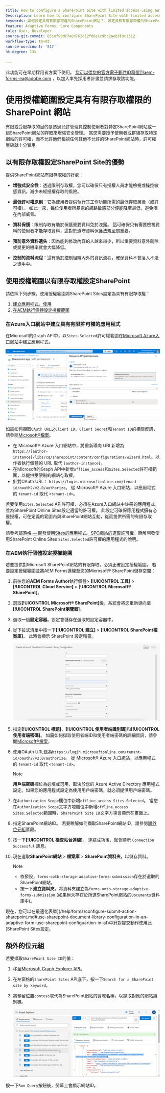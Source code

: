 ```yaml
---
Title: How to configure a SharePoint Site with limited access using authorization scope?
Description: Learn how to configure SharePoint Site with limited access using the authorization scope.
keywords: 如何設定具有有限存取權的SharePoint網站？、設定具有有限存取權的SharePoint、使用授權範圍來限制SharePoint網站的存取權。
feature: Adaptive Forms, Core Components
role: User, Developer
source-git-commit: 85cef99dc7a8d762d12fd6e1c9bc2aeb3f8c1312
workflow-type: tm+mt
source-wordcount: '817'
ht-degree: 13%

---
```



<span class="preview">此功能可在早期採用者方案下使用。 您可以從您的官方電子郵件ID寫信到aem-forms-ea@adobe.com ，以加入率先採用者計畫並請求存取該功能。</span>

# 使用授權範圍設定具有有限存取權限的 SharePoint 網站

有限或受限存取的目的是透過允許管理員控制使用者對特定SharePoint網站或一組SharePoint網站的存取來增強安全管理。 當您需要授予使用者或群組存取特定網站的許可權，而不允許他們檢視任何其他不允許的SharePoint網站時，許可權層級就十分實用。

## 以有限存取權設定SharePoint Site的優勢

提供SharePoint網站有限存取權的好處：

* **增強式安全性**：透過限制存取權，您可以確保只有授權人員才能檢視或操控敏感資訊，減少未經授權存取的風險。

* **最低許可權原則**：它為使用者提供執行其工作功能所需的最低存取層級（或許可權）。 如此一來，每位使用者所暴露的網路敏感部分便能降至最低，避免潛在內部威脅。

* **資料保護**：限制存取有助於保護重要資料免於洩露。 這可確保只有需要檢視資料的使用者才能存取資料，這對於遵守資料保護法規至關重要。

* **預防意外資料遺失**：因為能夠修改內容的人越來越少，所以重要資料意外刪除或變更的機率就會大幅降低。

* **控制的資料流程**：這有助於控制組織內外的資訊流程，確保資料不會落入不法之徒手中。

## 使用授權範圍以有限存取權設定SharePoint

請依照下列步驟，使用授權範圍將SharePoint Sites設定為具有有限存取權：

1. [建立應用程式，使用 ](#create-an-application-with-the-limited-permission-in-the-azure-portal)
1. [在AEM執行個體設定授權範圍](#set-the-authorization-scope-at-aem-instance)

### 在Azure入口網站中建立具有有限許可權的應用程式

在Microsoft的Graph API中，以`Sites.Selected`許可權範圍在[Microsoft Azure入口網站](https://portal.azure.com/#home)中建立應用程式。

![SharePoint選取的網站](/help/forms/assets/sharepoint-selected-site.png)

如需如何擷取`OAuth URL`之`Client ID`、`Client Secret`和`Tenant ID`的相關資訊，請參閱[Microsoft®檔案](https://learn.microsoft.com/en-us/graph/auth-register-app-v2)。
* 在 Microsoft® Azure 入口網站中，將重新導向 URI 新增為 `https://[author-instance]/libs/cq/sharepoint/content/configurations/wizard.html`。以作者執行個體的 URL 取代 `[author-instance]`。
* 在Microsoft的Graph API中新增`offline_access`和`Sites.Selected`許可權範圍，以提供受限制的網站存取權。
* 針對OAuth URL： `https://login.microsoftonline.com/tenant-id/oauth2/v2.0/authorize`。 從 Microsoft® Azure 入口網站，以應用程式的 `tenant-id` 取代 `<tenant-id>`。

若要使用`Sites.Selected` API許可權，必須在Azure入口網站中註冊的應用程式，並為SharePoint Online Sites設定適當的許可權。 此設定可確保應用程式擁有必要授權，可在定義的範圍內與SharePoint網站互動，從而提供所需的有限存取權。

請參考[部落格 — 開發使用Sites的應用程式。SPO網站的選取許可權](https://techcommunity.microsoft.com/t5/microsoft-sharepoint-blog/develop-applications-that-use-sites-selected-permissions-for-spo/ba-p/3790476)，瞭解開發使用SharePoint Online Sites `Sites.Selected`許可權的應用程式的說明。

### 在AEM執行個體設定授權範圍

若要提供對Microsoft SharePoint網站的有限存取，必須正確設定授權範圍。 若要設定授權範圍並將AEM Forms連線至您的Microsoft® SharePoint儲存空間：

1. 前往您的&#x200B;**AEM Forms Author**&#x200B;執行個體> **[!UICONTROL 工具]** > **[!UICONTROL Cloud Service]** > **[!UICONTROL Microsoft® SharePoint]**。
1. 選取&#x200B;**[!UICONTROL Microsoft® SharePoint]**&#x200B;後，系統會將您重新導向至&#x200B;**[!UICONTROL SharePoint瀏覽器]**。
1. 選取一個&#x200B;**設定容器**。設定會儲存在選取的設定容器中。
1. 從下拉式清單中按一下&#x200B;**[!UICONTROL 建立]** > **[!UICONTROL SharePoint檔案庫]**。 此時會顯示 SharePoint 設定精靈。

   ![SharePoint網站有限網站存取權](/help/forms/assets/sharepoint-doc-library-limited-scopes.png)

1. 指定&#x200B;**[!UICONTROL 標題]**、**[!UICONTROL 使用者端識別碼]**&#x200B;和&#x200B;**[!UICONTROL 使用者端密碼]**。 如需如何擷取使用者端ID和使用者端密碼的詳細資訊，請參閱[Microsoft®檔案](https://learn.microsoft.com/en-us/graph/auth-register-app-v2)。

1. 使用OAuth URL做為`https://login.microsoftonline.com/tenant-id/oauth2/v2.0/authorize`。 從 Microsoft® Azure 入口網站，以應用程式的 `tenant-id` 取代 `<tenant-id>`。

   >[!NOTE]
   >
   > **用戶端密碼**&#x200B;欄位為必填或選用，取決於您的 Azure Active Directory 應用程式設定。如果您的應用程式設定為使用用戶端密碼，就必須提供用戶端密碼。

1. 在`Authorization Scope`欄位中新增`offline_access Sites.Selected`。 當您在`Authorization Scope`文字方塊欄位中新增`offline_access Sites.Selected`範圍時，`SharePoint Site ID`文字方塊會顯示在畫面上。

1. 指定SharePoint網站ID。 若要瞭解如何擷取SharePoint網站ID，請參閱[額外位元組](#extra-bytes)區段。

1. 按一下&#x200B;**[!UICONTROL 檢查站台連線]**。 連結成功後，就會顯示 `Connection Successful` 訊息。

1. 現在選取&#x200B;**SharePoint網站** > **檔案庫** > **SharePoint資料夾**，以儲存資料。

   >[!NOTE]
   >
   >* 依預設，`forms-ootb-storage-adaptive-forms-submission`存在於選取的SharePoint網站。
   >* 按一下&#x200B;**建立資料夾**，將資料夾建立為`forms-ootb-storage-adaptive-forms-submission` (如果尚未存在於所選SharePoint網站的`Documents`資料庫中)。

現在，您可以在最適化表單](/help/forms/configure-submit-action-sharepoint.md#use-sharepoint-document-library-configuration-in-an-adaptive-form-use-sharepoint-configuartion-in-af)中針對提交動作使用此[SharePoint Sites設定。

## 額外的位元組

若要擷取`SharePoint Site ID`的值：
1. 移至[Microsoft Graph Explorer API](https://developer.microsoft.com/en-us/graph/graph-explorer)。
1. 在左窗格的`SharePoint Sites` API底下，按一下`Search for a SharePoint site by keyword`。
1. 將預留位置`contoso`取代為SharePoint網站的實際名稱，以擷取對應的網站識別碼。

   ![SharePoint檔案庫ID](/help/forms/assets/sharepoint-site-id.png)

按一下`Run Query`按鈕後，熒幕上會顯示網站ID。